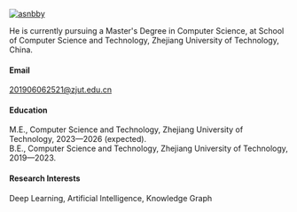 

[![asnbby](https://img.shields.io/badge/asnbby-github-blue?logo=github)](https://github.com/asnbby)

He is currently pursuing a Master's Degree in Computer Science, at School of Computer Science and Technology, Zhejiang University of Technology, China.

#### Email
201906062521@zjut.edu.cn

#### Education
M.E., Computer Science and Technology, Zhejiang University of Technology, 2023—2026 (expected).\
B.E., Computer Science and Technology, Zhejiang University of Technology, 2019—2023.

#### Research Interests
Deep Learning, Artificial Intelligence, Knowledge Graph

